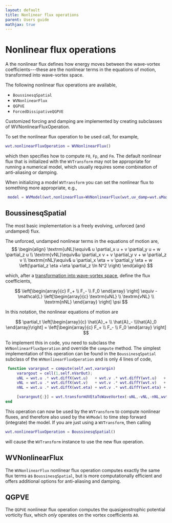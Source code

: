 ```yaml
---
layout: default
title: Nonlinear flux operations
parent: Users guide
mathjax: true
---
```


#  Nonlinear flux operations

A the nonlinear flux defines how energy moves between the wave-vortex coefficients---these are the nonlinear terms in the equations of motion, transformed into wave-vortex space.

The following nonlinear flux operations are available,
- `BoussinesqSpatial`
- `WVNonlinearFlux`
- `QGPVE`
- `ForcedDissipativeQGPVE`

Customized forcing and damping are implemented by creating subclasses of WVNonlinearFluxOperation.

To set the nonlinear flux operation to be used call, for example,
```matlab
wvt.nonlinearFluxOperation = WVNonlinearFlux()
```
which then specifies how to compute `F0`, `Fp`, and `Fm`. The default nonlinear flux that is initialized with the `WVTransform` may not be appropriate for running a numerical model, which usually requires some combination of anti-aliasing or damping.

When initializing a model `WVTransform` you can set the nonlinear flux to something more appropriate, e.g.,
```matlab
 model = WVModel(wvt,nonlinearFlux=WVNonlinearFlux(wvt,uv_damp=wvt.uMax));
 ```


## BoussinesqSpatial

The most basic implementation is a freely evolving, unforced (and undamped) flux. 

The unforced, undamped nonlinear terms in the equations of motion are,
$$
\begin{align}
    \textrm{uNL}\equiv& u \partial_x u + v \partial_y u + w \partial_z u \\
    \textrm{vNL}\equiv&u \partial_x v + v \partial_y v + w \partial_z v \\
    \textrm{nNL}\equiv& u \partial_x \eta + v \partial_y \eta + w \left(\partial_z \eta +\eta \partial_z \ln N^2 \right)
\end{align}
$$

which, after a [transformation into wave-vortex space](/mathematical-introduction/transformations.html), define the flux coefficients,

$$
\left[\begin{array}{c}
F_+ \\
F_- \\
F_0
\end{array} \right] \equiv 
    - \mathcal{L} \left[\begin{array}{c}
\textrm{uNL} \\
\textrm{vNL} \\
\textrm{nNL} 
\end{array} \right] \psi
$$

In this notation, the nonlinear equations of motion are

$$
\partial_t \left[\begin{array}{c} \hat{A}_+  \\  \hat{A}_-  \\\hat{A}_0 \end{array}\right] = \left[\begin{array}{c}
 F_+ \\
 F_- \\
F_0
\end{array} \right]
$$

To implement this in code, you need to subclass the `WVNonlinearFluxOperation` and override the `compute` method. The simplest implementation of this operation can be found in the `BoussinesqSpatial` subclass of the `WVNonlinearFluxOperation` and is only 4 lines of code,

```matlab
 function varargout = compute(self,wvt,varargin)
     varargout = cell(1,self.nVarOut);
     uNL = wvt.u .* wvt.diffX(wvt.u)   + wvt.v .* wvt.diffY(wvt.u)   + wvt.w .*  wvt.diffZF(wvt.u);
     vNL = wvt.u .* wvt.diffX(wvt.v)   + wvt.v .* wvt.diffY(wvt.v)   + wvt.w .*  wvt.diffZF(wvt.v);
     nNL = wvt.u .* wvt.diffX(wvt.eta) + wvt.v .* wvt.diffY(wvt.eta) + wvt.w .* (wvt.diffZG(wvt.eta) + wvt.eta .* wvt.dLnN2);

     [varargout{:}] = wvt.transformUVEtaToWaveVortex(-uNL,-vNL,-nNL,wvt.t);
end
```

This operation can now be used by the `WVTransform` to compute nonlinear fluxes, and therefore also used by the `WVModel` to time step forward (integrate) the model. If you are just using a `WVTransform`, then calling

```matlab
wvt.nonlinearFluxOperation = BoussinesqSpatial()
```

will cause the `WVTransform` instance to use the new flux operation.

## WVNonlinearFlux

The `WVNonlinearFlux` nonlinear flux operation computes exactly the same flux terms as `BoussinesqSpatial`, but is more computationally efficient and offers additional options for anti-aliasing and damping. 

## QGPVE

The `QGPVE` nonlinear flux operation computes the quasigeostrophic potential vorticity flux, which *only* operates on the vortex coefficients `A0`.
